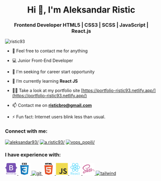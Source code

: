 <h1 align="center">Hi 👋, I'm Aleksandar Ristic</h1>
<h3 align="center">Frontend Developer HTML5 | CSS3 | SCSS | JavaScript | React.js</h3>

<p align="left"> <img src="https://komarev.com/ghpvc/?username=ristic93&label=Profile%20views&color=0e75b6&style=flat" alt="ristic93" /> </p>

- 💬 Feel free to contact me for anything

- 💻 Junior Front-End Developer

- 👀 I'm seeking for career start opportunity

- 🌱 I’m currently learning **React JS**

- 👨‍💻 Take a look at my portfolio site  [https://portfolio-ristic93.netlify.app/](https://portfolio-ristic93.netlify.app/)

- 📫 Contact me on **risticbro@gmail.com**

- ⚡ Fun fact: Internet users blink less than usual.

<h3 align="left">Connect with me:</h3>
<p align="left">
<a href="https://linkedin.com/in/aleksandar93/" target="blank"><img align="center" src="https://raw.githubusercontent.com/rahuldkjain/github-profile-readme-generator/master/src/images/icons/Social/linked-in-alt.svg" alt="aleksandar93/" height="30" width="40" /></a>
<a href="https://fb.com/a.ristic93/" target="blank"><img align="center" src="https://raw.githubusercontent.com/rahuldkjain/github-profile-readme-generator/master/src/images/icons/Social/facebook.svg" alt="a.ristic93/" height="30" width="40" /></a>
<a href="https://instagram.com/vops_popili/" target="blank"><img align="center" src="https://raw.githubusercontent.com/rahuldkjain/github-profile-readme-generator/master/src/images/icons/Social/instagram.svg" alt="vops_popili/" height="30" width="40" /></a>
</p>

<h3 align="left">I have experience with:</h3>
<p align="left"> <a href="https://getbootstrap.com" target="_blank" rel="noreferrer"> <img src="https://raw.githubusercontent.com/devicons/devicon/master/icons/bootstrap/bootstrap-plain-wordmark.svg" alt="bootstrap" width="40" height="40"/> </a> <a href="https://www.w3schools.com/css/" target="_blank" rel="noreferrer"> <img src="https://raw.githubusercontent.com/devicons/devicon/master/icons/css3/css3-original-wordmark.svg" alt="css3" width="40" height="40"/> </a> <a href="https://git-scm.com/" target="_blank" rel="noreferrer"> <img src="https://www.vectorlogo.zone/logos/git-scm/git-scm-icon.svg" alt="git" width="40" height="40"/> </a> <a href="https://www.w3.org/html/" target="_blank" rel="noreferrer"> <img src="https://raw.githubusercontent.com/devicons/devicon/master/icons/html5/html5-original-wordmark.svg" alt="html5" width="40" height="40"/> </a> <a href="https://developer.mozilla.org/en-US/docs/Web/JavaScript" target="_blank" rel="noreferrer"> <img src="https://raw.githubusercontent.com/devicons/devicon/master/icons/javascript/javascript-original.svg" alt="javascript" width="40" height="40"/> </a> <a href="https://reactjs.org/" target="_blank" rel="noreferrer"> <img src="https://raw.githubusercontent.com/devicons/devicon/master/icons/react/react-original-wordmark.svg" alt="react" width="40" height="40"/> </a> <a href="https://sass-lang.com" target="_blank" rel="noreferrer"> <img src="https://raw.githubusercontent.com/devicons/devicon/master/icons/sass/sass-original.svg" alt="sass" width="40" height="40"/> </a> <a href="https://tailwindcss.com/" target="_blank" rel="noreferrer"> <img src="https://www.vectorlogo.zone/logos/tailwindcss/tailwindcss-icon.svg" alt="tailwind" width="40" height="40"/> </a> </p>

<!---
ristic93/ristic93 is a ✨ special ✨ repository because its `README.md` (this file) appears on your GitHub profile.
You can click the Preview link to take a look at your changes.
--->
